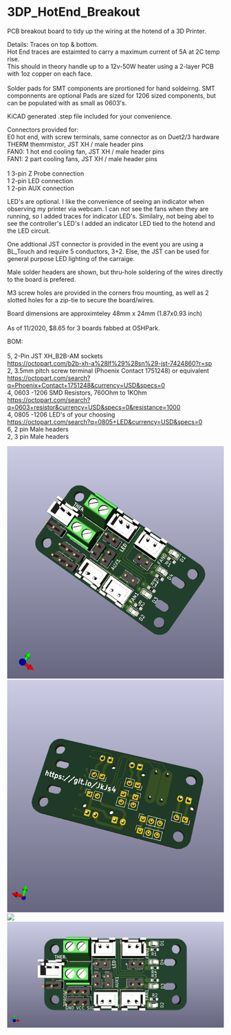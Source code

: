 # 3DP_HotEnd_Breakout
PCB breakout board to tidy up the wiring at the hotend of a 3D Printer. <br>

Details: 
Traces on top & bottom.  
Hot End traces are estaimted to carry a maximum current of 5A at 2C temp rise.  <br>
This should in theory handle up to a 12v-50W heater using a 2-layer PCB with 1oz copper on each face.<br>   
Solder pads for SMT components are prortioned for hand soldeirng. SMT componnents are optional Pads are sized for 1206 sized components, but can be populated with as small as 0603's. <br>   

KiCAD generated .step file included for your convenience. <br>

Connectors provided for: <br>
E0 hot end, with screw terminals, same connector as on Duet2/3 hardware<br>
THERM themrmistor, JST XH / male header pins<br> 
FAN0: 1  hot end cooling fan, JST XH  / male header pins<br> 
FAN1: 2 part cooling fans, JST XH / male header pins<br>  
1 3-pin Z Probe connection <br>
1 2-pin LED connection<br>
1 2-pin AUX connection<br>  

LED's are optional. I like the convenience of seeing an indicator when observing my printer via webcam. I can not see the fans when they are running, so I added traces for indicator LED's. Similalry, not being abel to see the controller's LED's I added an indicator LED tied to the hotend and the LED circuit.<br>   

One addtional JST connector is provided in the event you are using a BL_Touch and require 5 conductors, 3+2. Else, the JST can be used for general purpose LED lighting of the carraige.<br>      

Male solder headers are shown, but thru-hole soldering of the wires directly to the board is prefered.<br>   

M3 screw holes are provided in the corners frou mounting, as well as 2 slotted holes for a zip-tie to secure the board/wires. <br> 

Board dimensions are approximteley 48mm x 24mm (1.87x0.93 inch)<br>  
As of 11/2020, $8.65 for 3 boards fabbed at OSHPark. <br>  

BOM:<br>   
5, 2-Pin JST XH_B2B-AM sockets  
    <https://octopart.com/b2b-xh-a%28lf%29%28sn%29-jst-7424860?r=sp>  
2, 3.5mm pitch screw terminal (Phoenix Contact 1751248) or equivalent  
    <https://octopart.com/search?q=Phoenix+Contact+1751248&currency=USD&specs=0>  
4, 0603 -1206 SMD Resistors, 760Ohm to 1KOhm  
    <https://octopart.com/search?q=0603+resistor&currency=USD&specs=0&resistance=1000>  
4, 0805 -1206 LED's of your choosing  
    <https://octopart.com/search?q=0805+LED&currency=USD&specs=0>  
6, 2 pin Male headers  
2, 3 pin Male headers  


![](3DP_HotEnd_Breakout.png)
![](3DP_HotEnd_Breakout1.png)
![](3DP_HotEnd_Breakout-BOT.png)
![](3DP_HotEnd_Breakout-TOP.png)

